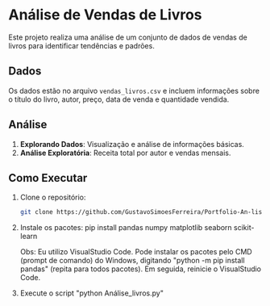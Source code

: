 # Análise de Vendas de Livros

Este projeto realiza uma análise de um conjunto de dados de vendas de livros para identificar tendências e padrões.


## Dados

Os dados estão no arquivo `vendas_livros.csv` e incluem informações sobre o título do livro, autor, preço, data de venda e quantidade vendida.


## Análise

1. **Explorando Dados**: Visualização e análise de informações básicas.
2. **Análise Exploratória**: Receita total por autor e vendas mensais.


## Como Executar

1. Clone o repositório:
   ```bash
   git clone https://github.com/GustavoSimoesFerreira/Portfolio-An-lise-de-Dados.git

2. Instale os pacotes:
    pip install pandas numpy matplotlib seaborn scikit-learn

    Obs: Eu utilizo VisualStudio Code.
    Pode instalar os pacotes pelo CMD (prompt de comando) do Windows, digitando "python -m pip install pandas" (repita para todos pacotes).
    Em seguida, reinicie o VisualStudio Code.

3. Execute o script "python Análise_livros.py"
